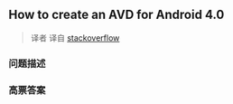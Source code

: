 ## How to create an AVD for Android 4.0

> 译者 译自 [stackoverflow](http://stackoverflow.com/questions/7817044/how-to-create-an-avd-for-android-4-0) 

### 问题描述 

### 高票答案 

